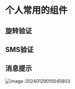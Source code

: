 # 个人常用的组件

## 旋转验证

## SMS验证

## 消息提示

![image-20240129010045803](C:\Users\ASUS\AppData\Roaming\Typora\typora-user-images\image-20240129010045803.png)
